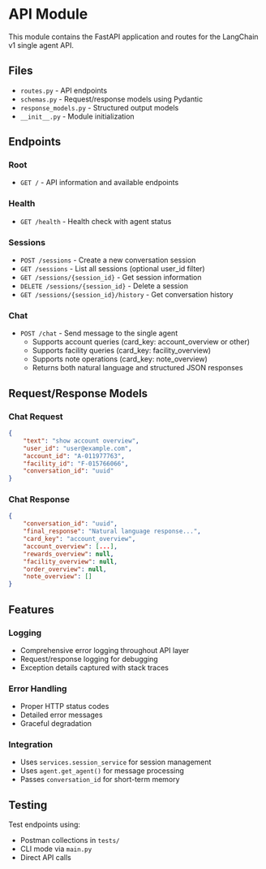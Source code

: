 # API Module

This module contains the FastAPI application and routes for the LangChain v1 single agent API.

## Files

- `routes.py` - API endpoints
- `schemas.py` - Request/response models using Pydantic
- `response_models.py` - Structured output models
- `__init__.py` - Module initialization

## Endpoints

### Root
- `GET /` - API information and available endpoints

### Health
- `GET /health` - Health check with agent status

### Sessions
- `POST /sessions` - Create a new conversation session
- `GET /sessions` - List all sessions (optional user_id filter)
- `GET /sessions/{session_id}` - Get session information
- `DELETE /sessions/{session_id}` - Delete a session
- `GET /sessions/{session_id}/history` - Get conversation history

### Chat
- `POST /chat` - Send message to the single agent
  - Supports account queries (card_key: account_overview or other)
  - Supports facility queries (card_key: facility_overview)
  - Supports note operations (card_key: note_overview)
  - Returns both natural language and structured JSON responses

## Request/Response Models

### Chat Request
```json
{
    "text": "show account overview",
    "user_id": "user@example.com",
    "account_id": "A-011977763",
    "facility_id": "F-015766066",
    "conversation_id": "uuid"
}
```

### Chat Response
```json
{
    "conversation_id": "uuid",
    "final_response": "Natural language response...",
    "card_key": "account_overview",
    "account_overview": [...],
    "rewards_overview": null,
    "facility_overview": null,
    "order_overview": null,
    "note_overview": []
}
```

## Features

### Logging
- Comprehensive error logging throughout API layer
- Request/response logging for debugging
- Exception details captured with stack traces

### Error Handling
- Proper HTTP status codes
- Detailed error messages
- Graceful degradation

### Integration
- Uses `services.session_service` for session management
- Uses `agent.get_agent()` for message processing
- Passes `conversation_id` for short-term memory

## Testing

Test endpoints using:
- Postman collections in `tests/`
- CLI mode via `main.py`
- Direct API calls

